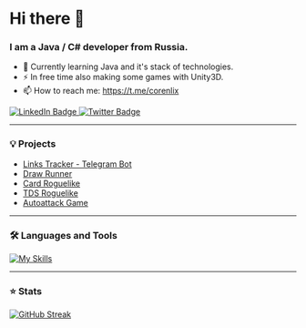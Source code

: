 # Hi there 👋

### I am a Java / C# developer from Russia.
- 📖 Currently learning Java and it's stack of technologies.
- ⚡ In free time also making some games with Unity3D.
- 📫 How to reach me: https://t.me/corenlix

<a href="https://t.me/corenlix.com">
    <img src="https://img.shields.io/badge/Telegram-blue?style=for-the-badge&logo=telegram&logoColor=white" alt="LinkedIn Badge"/>
  </a>

 <a href="mailto:corenlix@gmail.com">
    <img src="https://img.shields.io/badge/Gmail-blue?style=for-the-badge&logo=gmail&logoColor=white" alt="Twitter Badge"/>
  </a>
  
  --- 

### 💡 Projects
- [Links Tracker - Telegram Bot](https://github.com/Corenlix/tinkoff-java-course)
- [Draw Runner](https://github.com/Corenlix/TestHC)
- [Card Roguelike](https://github.com/Corenlix/SlaveTheSpire)
- [TDS Roguelike](https://github.com/Corenlix/roguelike-tds-continue)
- [Autoattack Game](https://github.com/Corenlix/Autoattack-game)
---
  
### 🛠️ Languages and Tools
[![My Skills](https://skillicons.dev/icons?i=unity,cs,python,java,spring,hibernate,postgresql,kafka,rabbitmq,maven,docker,git,html,bootstrap,js,jquery,linux,latex)](https://skillicons.dev)

---

### ⭐ Stats
[![GitHub Streak](http://github-readme-streak-stats.herokuapp.com?user=Corenlix&theme=dark&background=000000)](https://git.io/streak-stats)
